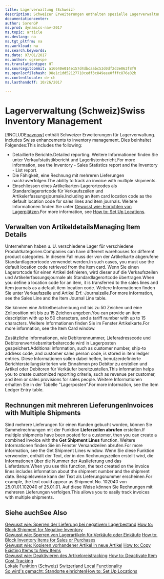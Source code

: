 ```yaml
---
title: Lagerverwaltung (Schweiz)
description: Schweizer Erweiterungen enthalten spezielle Lagerverwaltungsfunktionen.
documentationcenter: 
author: SorenGP
ms.prod: dynamics-nav-2017
ms.topic: article
ms.devlang: na
ms.tgt_pltfrm: na
ms.workload: na
ms.search.keywords: 
ms.date: 07/01/2017
ms.author: sgroespe
ms.translationtype: HT
ms.sourcegitcommit: a16640e014e157d4dbcaabc53d0df2d3e063f8f9
ms.openlocfilehash: 98e1c1dd52127710cedf3c849eee0fffc876e02b
ms.contentlocale: de-ch
ms.lasthandoff: 10/26/2017

---
```

# <a name="swiss-inventory-management"></a><span data-ttu-id="5d708-103">Lagerverwaltung (Schweiz)</span><span class="sxs-lookup"><span data-stu-id="5d708-103">Swiss Inventory Management</span></span>
[!INCLUDE[navnow](../../includes/navnow_md.md)]<span data-ttu-id="5d708-104"> enthält Schweizer Erweiterungen für Lagerverwaltung.</span><span class="sxs-lookup"><span data-stu-id="5d708-104"> includes Swiss enhancements to inventory management.</span></span> <span data-ttu-id="5d708-105">Dies beinhaltet Folgendes:</span><span class="sxs-lookup"><span data-stu-id="5d708-105">This includes the following:</span></span>  

- <span data-ttu-id="5d708-106">Detaillierte Berichte.</span><span class="sxs-lookup"><span data-stu-id="5d708-106">Detailed reporting.</span></span>  <span data-ttu-id="5d708-107">Weitere Informationen finden Sie unter Verkaufstatistikbericht und Lagerlistenbericht.</span><span class="sxs-lookup"><span data-stu-id="5d708-107">For more information, see the Inventory - Sales Statistics report and the Inventory - List report.</span></span>  
- <span data-ttu-id="5d708-108">Die Fähigkeit, eine Rechnung mit mehreren Lieferungen nachzuverfolgen.</span><span class="sxs-lookup"><span data-stu-id="5d708-108">The ability to track an invoice with multiple shipments.</span></span>  
- <span data-ttu-id="5d708-109">Einschliessen eines Artikelkarten-Lagerortcodes als Standardlagerortcode für Verkaufszeilen und Artikelerfassungsjournale.</span><span class="sxs-lookup"><span data-stu-id="5d708-109">Including an item card location code as the default location code for sales lines and item journals.</span></span> <span data-ttu-id="5d708-110">Weitere Informationen finden Sie unter [Gewusst wie: Einrichten von Lagerplätzen](../../inventory-how-setup-locations.md).</span><span class="sxs-lookup"><span data-stu-id="5d708-110">For more information, see [How to: Set Up Locations](../../inventory-how-setup-locations.md).</span></span> 

## <a name="managing-item-details"></a><span data-ttu-id="5d708-111">Verwalten von Artikeldetails</span><span class="sxs-lookup"><span data-stu-id="5d708-111">Managing Item Details</span></span>  
<span data-ttu-id="5d708-112">Unternehmen haben u. U. verschiedene Lager für verschiedene Produktkategorien.</span><span class="sxs-lookup"><span data-stu-id="5d708-112">Companies can have different warehouses for different product categories.</span></span> <span data-ttu-id="5d708-113">In diesem Fall muss der von der Artikelkarte abgerufene Standardlagerortcode verwendet werden.</span><span class="sxs-lookup"><span data-stu-id="5d708-113">In such cases, you must use the default location code retrieved from the item card.</span></span> <span data-ttu-id="5d708-114">Wenn Sie einen Lagerortcode für einen Artikel definieren, wird dieser auf die Verkaufszeilen und Artikelerfassungsjournale als Standardlagerortcode übertragen.</span><span class="sxs-lookup"><span data-stu-id="5d708-114">When you define a location code for an item, it is transferred to the sales lines and item journals as a default item location code.</span></span> <span data-ttu-id="5d708-115">Weitere Informationen finden Sie unter Verkaufszeile und Artikel Erf.-Journalzeile.</span><span class="sxs-lookup"><span data-stu-id="5d708-115">For more information, see the Sales Line and the Item Journal Line table.</span></span>  

<span data-ttu-id="5d708-116">Sie können eine Artikelbeschreibung mit bis zu 50 Zeichen und eine Zollposition mit bis zu 15 Zeichen angeben.</span><span class="sxs-lookup"><span data-stu-id="5d708-116">You can provide an item description with up to 50 characters, and a tariff number with up to 15 characters.</span></span> <span data-ttu-id="5d708-117">Weitere Informationen finden Sie im Fenster Artikelkarte.</span><span class="sxs-lookup"><span data-stu-id="5d708-117">For more information, see the Item Card window.</span></span>  

<span data-ttu-id="5d708-118">Zusätzliche Informationen, wie Debitorennummer, Lieferadresscode und Debitorenvertriebsmitarbeitercode wird in Lagerposten gespeichert.</span><span class="sxs-lookup"><span data-stu-id="5d708-118">Additional information, such as customer number, ship-to address code, and customer sales person code, is stored in item ledger entries.</span></span> <span data-ttu-id="5d708-119">Diese Informationen sollen dabei helfen, benutzerdefinierte Berichterstellungskriterien wie Einnahmen pro Debitor zu erstellen und Artikel oder Debitoren für Verkäufer bereitzustellen.</span><span class="sxs-lookup"><span data-stu-id="5d708-119">This information helps you to create customized reporting criteria, such as revenue per customer, and item or sales provisions for sales people.</span></span> <span data-ttu-id="5d708-120">Weitere Informationen erhalten Sie in der Tabelle "Lagerposten".</span><span class="sxs-lookup"><span data-stu-id="5d708-120">For more information, see the Item Ledger Entry table.</span></span>  

## <a name="invoices-with-multiple-shipments"></a><span data-ttu-id="5d708-121">Rechnungen mit mehreren Lieferungen</span><span class="sxs-lookup"><span data-stu-id="5d708-121">Invoices with Multiple Shipments</span></span>  
<span data-ttu-id="5d708-122">Sind mehrere Lieferungen für einen Kunden gebucht worden, können Sie Sammelrechnungen mit der Funktion **Lieferzeilen abrufen** erstellen.</span><span class="sxs-lookup"><span data-stu-id="5d708-122">If multiple shipments have been posted for a customer, then you can create a combined invoice with the **Get Shipment Lines** function.</span></span> <span data-ttu-id="5d708-123">Weitere Informationen finden Sie im Fenster Versandzeilen abrufen.</span><span class="sxs-lookup"><span data-stu-id="5d708-123">For more information, see the Get Shipment Lines window.</span></span> <span data-ttu-id="5d708-124">Wenn Sie diese Funktion verwenden, enthält der Text, der in den Rechnungszeilen erstellt wird, die Informationen über die Nummer der Auslieferung und das Lieferdatum.</span><span class="sxs-lookup"><span data-stu-id="5d708-124">When you use this function, the text created on the invoice lines includes information about the shipment number and the shipment date.</span></span> <span data-ttu-id="5d708-125">Beispielsweise kann der Text als Lieferungsnummer erscheinen.</span><span class="sxs-lookup"><span data-stu-id="5d708-125">For example, the text could appear as Shipment No.</span></span> <span data-ttu-id="5d708-126">102040 von 25.01.01.</span><span class="sxs-lookup"><span data-stu-id="5d708-126">102040 of 25.01.01.</span></span> <span data-ttu-id="5d708-127">Auf diese Weise können Sie Rechnungen mit mehreren Lieferungen verfolgen.</span><span class="sxs-lookup"><span data-stu-id="5d708-127">This allows you to easily track invoices with multiple shipments.</span></span>  

## <a name="see-also"></a><span data-ttu-id="5d708-128">Siehe auch</span><span class="sxs-lookup"><span data-stu-id="5d708-128">See Also</span></span>  
 <span data-ttu-id="5d708-129">[Gewusst wie: Sperren der Lieferung bei negativem Lagerbestand](how-to-block-shipment-for-negative-inventory.md) </span><span class="sxs-lookup"><span data-stu-id="5d708-129">[How to: Block Shipment for Negative Inventory](how-to-block-shipment-for-negative-inventory.md) </span></span>  
 <span data-ttu-id="5d708-130">[Gewusst wie: Sperren von Lagerartikeln für Verkäufe oder Einkäufe](how-to-block-inventory-items-for-sales-or-purchases.md) </span><span class="sxs-lookup"><span data-stu-id="5d708-130">[How to: Block Inventory Items for Sales or Purchases](how-to-block-inventory-items-for-sales-or-purchases.md) </span></span>  
 <span data-ttu-id="5d708-131">[Gewusst wie: Kopieren vorhandener Artikel in neue Artikel](how-to-copy-existing-items-to-new-items.md) </span><span class="sxs-lookup"><span data-stu-id="5d708-131">[How to: Copy Existing Items to New Items](how-to-copy-existing-items-to-new-items.md) </span></span>  
 <span data-ttu-id="5d708-132">[Gewusst wie: Deaktivieren des Artikelpreistracking](how-to-deactivate-item-cost-tracking.md) </span><span class="sxs-lookup"><span data-stu-id="5d708-132">[How to: Deactivate Item Cost Tracking](how-to-deactivate-item-cost-tracking.md) </span></span>  
 <span data-ttu-id="5d708-133">[Lokale Funktion (Schweiz)](switzerland-local-functionality.md) </span><span class="sxs-lookup"><span data-stu-id="5d708-133">[Switzerland Local Functionality](switzerland-local-functionality.md) </span></span>  
 [<span data-ttu-id="5d708-134">So wird's gemacht: Standorte einrichten</span><span class="sxs-lookup"><span data-stu-id="5d708-134">How to: Set Up Locations</span></span>](../../inventory-how-setup-locations.md)

